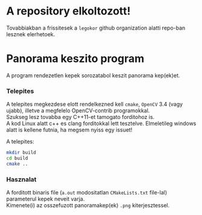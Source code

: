 # A repository elkoltozott!

Tovabbiakban a frissitesek a `legokor` github organization alatti repo-ban lesznek elerhetoek.


# Panorama keszito program

A program rendezetlen kepek sorozatabol keszit panorama kep(ek)et.


### Telepites

A telepites megkezdese elott rendelkezned kell `cmake`, `OpenCV` 3.4 (vagy ujabb), illetve a megfelelo OpenCV-contrib programokkal.  
Szukseg lesz tovabba egy C++11-et tamogato forditohoz is.  
A kod Linux alatt c++ es clang forditokkal lett tesztelve. Elmeletileg windows alatt is kellene futnia, ha megsem nyiss egy issuet!  

A telepites:

```bash
mkdir build
cd build
cmake ..
```

### Hasznalat

A forditott binaris file (`a.out` modositatlan `CMakeLists.txt` file-lal) parameterul kepek neveit varja.  
Kimenete(i) az osszefuzott panoramakep(ek) `.png` kiterjesztessel.
